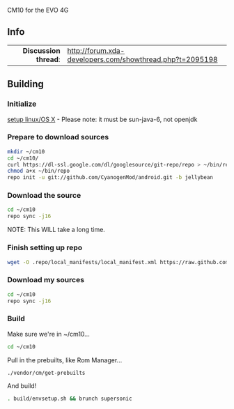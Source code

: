 CM10 for the EVO 4G

## Info

|||
|-----------------------------------:|:--------------------------|
|**Discussion thread**: | http://forum.xda-developers.com/showthread.php?t=2095198

## Building 

### Initialize
[setup linux/OS X](http://source.android.com/source/initializing.html) - Please note: it must be sun-java-6, not openjdk

### Prepare to download sources
```bash
mkdir ~/cm10
cd ~/cm10/
curl https://dl-ssl.google.com/dl/googlesource/git-repo/repo > ~/bin/repo
chmod a+x ~/bin/repo
repo init -u git://github.com/CyanogenMod/android.git -b jellybean
```

### Download the source
```bash
cd ~/cm10
repo sync -j16
```
NOTE: This WILL take a long time.

### Finish setting up repo
```bash
wget -O .repo/local_manifests/local_manifest.xml https://raw.github.com/kasual/android_device_htc_supersonic/jellybean/Manifest/local_manifest.xml
```

### Download my sources
```bash
cd ~/cm10
repo sync -j16
```

### Build
Make sure we're in ~/cm10...
```bash
cd ~/cm10
```
Pull in the prebuilts, like Rom Manager...
```bash
./vendor/cm/get-prebuilts
```
And build!
```bash
. build/envsetup.sh && brunch supersonic
```

